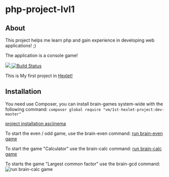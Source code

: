 # php-project-lvl1

## About
This project helps me learn php and gain experience in developing web applications! ;) 

The application is a console game!

<a href="https://codeclimate.com/github/VitaMinKin/php-project-lvl1/maintainability">
  <img src="https://api.codeclimate.com/v1/badges/ed90828dec2c01738abf/maintainability" />
</a>

<a href="https://travis-ci.org/VitaMinKin/php-project-lvl1">
  <img src="https://travis-ci.org/VitaMinKin/php-project-lvl1.svg?branch=master" alt="Build Status" />
</a>

This is My first project in <a href="https://ru.hexlet.io/u/vitaminkin" >Hexlet!</a>

## Installation

You need use Composer, you can install brain-games system-wide with the following command:
        `composer global require "vm/1st-hexlet-project:dev-master"`

[project installation asciinema](https://asciinema.org/a/jxzbjVi4y13QuMOGzSSps9dXK)

To start the even / odd game, use the brain-even command:
[run brain-even game](https://asciinema.org/a/QGcZOFQhJAevFxGadeadiOqNJ)

To start the game "Calculator" use the brain-calc command:
[run brain-calc game](https://asciinema.org/a/QGcZOFQhJAevFxGadeadiOqNJ)

To starts the game "Largest common factor" use the brain-gcd command:
![run brain-calc game](https://asciinema.org/a/QGcZOFQhJAevFxGadeadiOqNJ)